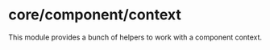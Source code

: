 # core/component/context

This module provides a bunch of helpers to work with a component context.
